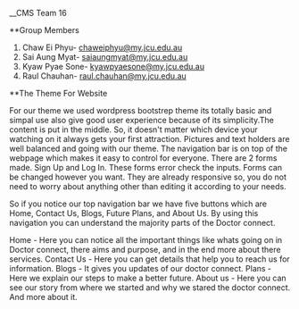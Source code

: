 __CMS Team 16

**Group Members

1. Chaw Ei Phyu- chaweiphyu@my.jcu.edu.au
2. Sai Aung Myat- saiaungmyat@my.jcu.edu.au
3. Kyaw Pyae Sone- kyawpyaesone@my.jcu.edu.au
4. Raul Chauhan- raul.chauhan@my.jcu.edu.au

**The Theme For Website 

For our theme we used wordpress bootstrep theme its totally basic and simpal use  also give good user experience because of its simplicity.The content is put in the middle. So, it doesn't matter which device your watching on it always gets your first attraction. Pictures and text holders are well balanced and going with our theme. The navigation bar is on top of the webpage which makes it easy to control for everyone. There are 2 forms made. Sign Up and Log In. These forms error check the inputs. Forms can be changed however you want. They are already responsive so, you do not need to worry about anything other than editing it according to your needs.

So if you notice our top navigation bar we have five buttons which are Home, Contact Us, Blogs, Future Plans, and About Us. By using this navigation you can understand the majority parts of the Doctor connect.

Home - Here you can notice all the important things like whats going on in Doctor connect, there aims and purpose, and in the end more about there services.
Contact Us -  Here you can get details that help you to reach us for information.
Blogs - It gives you updates of our doctor connect.
Plans - Here we explain our steps to make a better future.
About us - Here you can see our story from where we started and why we stared the doctor connect. And more about it.
